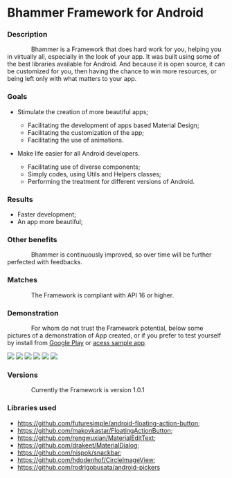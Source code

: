 # Bhammer Framework for Android

### Description
              Bhammer is a Framework that does hard work for you, helping you in virtually all, especially in the look of your app. It was built using some of the best libraries available for Android. And because it is open source, it can be customized for you, then having the chance to win more resources, or being left only with what matters to your app.

### Goals
* Stimulate the creation of more beautiful apps;
    * Facilitating the development of apps based Material Design;
    * Facilitating the customization of the app;
    * Facilitating the use of animations.

* Make life easier for all Android developers.
    * Facilitating use of diverse components;
    * Simply codes, using Utils and Helpers classes;
    * Performing the treatment for different versions of Android.


### Results
* Faster development;
* An app more beautiful;

### Other benefits
              Bhammer is continuously improved, so over time will be further perfected with feedbacks.

### Matches
              The Framework is compliant with API 16 or higher.

### Demonstration
              For whom do not trust the Framework potential, below some pictures of a demonstration of App created, or if you prefer to test yourself by install from [Google Play](https://play.google.com/store/apps/details?id=com.busata.bhammer_sample) or [acess sample app](https://github.com/rodrigobusata/bhammer-android-sample).

![](https://lh3.googleusercontent.com/0Ckp1C8lEwwHTXWpH_Re09FWmjrkZpa2HHkv_kPpgV20QFn7KIAF1xNZLex8-uqpnFll=h310-rw)
![](https://lh3.googleusercontent.com/Ys8VVhzwT0b-nmVWht7WjrgWLzZGAS_SeHLzdKxKiHyPz6OiOlSVcIDsTlVz2-blKz8=h310-rw)
![](https://lh3.googleusercontent.com/R3oixupt72FHeVeH1O2EzHkkJ4QDJ1I5ntshtJz716oPMPl135XBzSi3HOYmf5Jx9Bw=h310-rw)
![](https://lh3.googleusercontent.com/5j_v1UK63pSIg9OVPRIpMe_-L1tD6U9AhKGELPYS9fZimdIYW_AC20ObytguUCUHPNU=h310-rw)
![](https://lh3.googleusercontent.com/vrG7yPzbWxzWYrhNWucHP8qJ-0ykT0CGP3fsBwG-HAStIJVAmmgpq9lf_gElFXQ9WV_H=h310-rw)
![](https://lh3.googleusercontent.com/uerLkKT5_5ebEMatI9g0ugWDyEM5kYvsj0E6MU8CYvMb-Kch5iS4H3oeEEQrPHIqXWA=h310-rw)


### Versions
              Currently the Framework is version 1.0.1


### Libraries used
* https://github.com/futuresimple/android-floating-action-button;
* https://github.com/makovkastar/FloatingActionButton;
* https://github.com/rengwuxian/MaterialEditText;
* https://github.com/drakeet/MaterialDialog;
* https://github.com/nispok/snackbar;
* https://github.com/hdodenhof/CircleImageView;
* https://github.com/rodrigobusata/android-pickers
